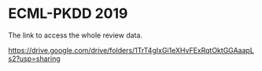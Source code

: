 # ECML-PKDD 2019

The link to access the whole review data. 

https://drive.google.com/drive/folders/1TrT4gIxGi1eXHvFExRqtOktGGAaapLs2?usp=sharing
